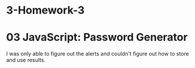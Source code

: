 # 3-Homework-3
# 03 JavaScript: Password Generator

I was only able to figure out the alerts and couldn't figure out how to store and use results.
